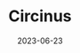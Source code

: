 ---
title: "Circinus"
type: constellation
borders:
  - Apus
  - Centaurus
  - Lupus
  - Musca
  - Norma
  - Triangulum Australe
date: 2023-06-23
hashtag: circinus
related:
  - circle
subdivision-of:
  - southern celestial hemisphere
tags:
  - constellation
---